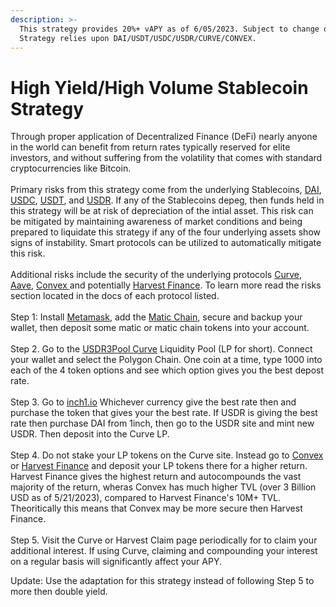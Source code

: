 ```yaml
---
description: >-
  This strategy provides 20%+ vAPY as of 6/05/2023. Subject to change over time.
  Strategy relies upon DAI/USDT/USDC/USDR/CURVE/CONVEX.
---
```


# High Yield/High Volume Stablecoin Strategy

Through proper application of Decentralized Finance (DeFi) nearly anyone in the world can benefit from return rates typically reserved for elite investors, and without suffering from the volatility that comes with standard cryptocurrencies like Bitcoin. \
\
Primary risks from this strategy come from the underlying Stablecoins, [DAI](https://docs.makerdao.com/), [USDC](https://www.circle.com/en/legal/usdc-risk-factors), [USDT](https://tether.to/en/), and [USDR](https://www.tangible.store/realusd). If any of the Stablecoins depeg, then funds held in this strategy will be at risk of depreciation of the intial asset. This risk can be mitigated by maintaining awareness of market conditions and being prepared to liquidate this strategy if any of the four underlying assets show signs of instability. Smart protocols can be utilized to automatically mitigate this risk.\
\
Additional risks include the security of the underlying protocols [Curve](https://classic.curve.fi/risks), [Aave](https://docs.aave.com/risk/), [Convex ](https://docs.convexfinance.com/convexfinance/faq/risks)and potentially [Harvest Finance](broken-reference). To learn more read the risks section located in the docs of each protocol listed. \
\
Step 1:  Install [Metamask](https://metamask.io/), add the [Matic Chain](https://polygon.technology/), secure and backup your wallet, then deposit some matic or matic chain tokens into your account. \
\
Step 2. Go to the [USDR3Pool Curve](https://curve.fi/#/polygon/pools/factory-v2-339/deposit) Liquidity Pool (LP for short). Connect your wallet and select the Polygon Chain. One coin at a time, type 1000 into each of the 4 token options and see which option gives you the best depost rate. \
\
Step 3. Go to [inch1.io](https://1inch.io/) Whichever currency give the best rate then and purchase the token that gives your the best rate. If USDR is giving the best rate then purchase DAI from 1inch, then go to the USDR site and mint new USDR. Then deposit into the Curve LP. \
\
Step 4. Do not stake your LP tokens on the Curve site. Instead go to [Convex ](https://www.convexfinance.com/stake)or [Harvest Finance](https://old.harvest.finance/) and deposit your LP tokens there for a higher return. Harvest Finance gives the highest return and autocompounds the vast majority of the return, wheras Convex has much higher TVL (over 3 Billion USD as of 5/21/2023), compared to Harvest Finance's 10M+ TVL. Theoritically this means that Convex may be more secure then Harvest Finance. \
\
Step 5. Visit the Curve or Harvest Claim page periodically for to claim your additional interest. If using Curve, claiming and compounding your interest on a regular basis will significantly affect your APY.&#x20;

Update: Use the adaptation for this strategy instead of following Step 5 to more then double yield.
